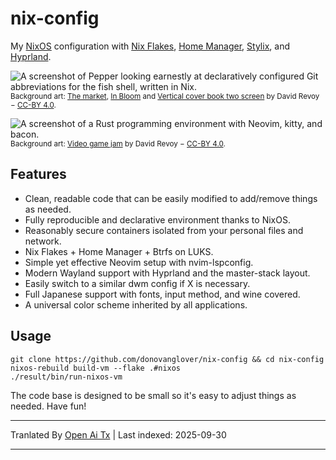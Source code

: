 # nix-config

My [NixOS] configuration with [Nix Flakes], [Home Manager], [Stylix], and [Hyprland].

![A screenshot of Pepper looking earnestly at declaratively configured Git abbreviations for the fish shell, written in Nix.](https://raw.githubusercontent.com/donovanglover/nix-config/master/./cover.jpg)
<sub>Background art: [The market](https://www.peppercarrot.com/en/viewer/artworks__2022-02-21_The-market_by-David-Revoy.html), [In Bloom](https://www.peppercarrot.com/en/viewer/artworks__2022-03-02_In-Bloom_by-David-Revoy.html) and [Vertical cover book two screen](https://www.peppercarrot.com/en/viewer/artworks__2016-11-14_vertical-cover-book-two_screen_by-David-Revoy.html) by David Revoy − [CC-BY 4.0](https://creativecommons.org/licenses/by/4.0/deed.en).</sub>

![A screenshot of a Rust programming environment with Neovim, kitty, and bacon.](https://raw.githubusercontent.com/donovanglover/nix-config/master/./.github/screenshots/neovim.png)
<sub>Background art: [Video game jam](https://www.peppercarrot.com/en/viewer/misc__2023-06-12_video-game-jam_by-David-Revoy.html) by David Revoy − [CC-BY 4.0](https://creativecommons.org/licenses/by/4.0/deed.en).</sub>

## Features

- Clean, readable code that can be easily modified to add/remove things as needed.
- Fully reproducible and declarative environment thanks to NixOS.
- Reasonably secure containers isolated from your personal files and network.
- Nix Flakes + Home Manager + Btrfs on LUKS.
- Simple yet effective Neovim setup with nvim-lspconfig.
- Modern Wayland support with Hyprland and the master-stack layout.
- Easily switch to a similar dwm config if X is necessary.
- Full Japanese support with fonts, input method, and wine covered.
- A universal color scheme inherited by all applications.

## Usage

```fish
git clone https://github.com/donovanglover/nix-config && cd nix-config
nixos-rebuild build-vm --flake .#nixos
./result/bin/run-nixos-vm
```
The code base is designed to be small so it's easy to adjust things as needed. Have fun!

[NixOS]: https://nixos.org/
[Nix Flakes]: https://wiki.nixos.org/wiki/Flakes
[Home Manager]: https://nix-community.github.io/home-manager/
[Stylix]: https://danth.github.io/stylix/
[Hyprland]: https://hyprland.org/



---

Tranlated By [Open Ai Tx](https://github.com/OpenAiTx/OpenAiTx) | Last indexed: 2025-09-30

---